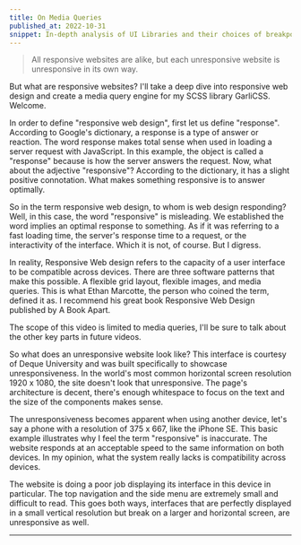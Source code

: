 ```yaml
---
title: On Media Queries
published_at: 2022-10-31
snippet: In-depth analysis of UI Libraries and their choices of breakpoints. The effectiveness of every breakpoint system is measured and ranked.
---
```


> All responsive websites are alike, but each unresponsive website is unresponsive in its own way.

But what are responsive websites? I'll take a deep dive into responsive web design and create a media query engine for my SCSS library GarliCSS.  Welcome. 

In order to define "responsive web design", first let us define "response". According to Google's dictionary, a response is a type of answer or reaction.  The word response makes total sense when used in loading a server request with JavaScript. In this example, the object is called a "response" because is how the server answers the request. Now, what about the adjective "responsive"? According to the dictionary, it has a slight positive connotation. What makes something responsive is to answer optimally.

So in the term responsive web design, to whom is web design responding?  Well, in this case, the word "responsive" is misleading. We established the word implies an optimal response to something. As if it was referring to a fast loading time, the server's response time to a request, or the interactivity of the interface. Which it is not, of course. But I digress.

In reality, Responsive Web design refers to the capacity of a user interface to be compatible across devices. There are three software patterns that make this possible. A flexible grid layout, flexible images, and media queries. This is what Ethan Marcotte, the person who coined the term, defined it as. I recommend his great book Responsive Web Design published by A Book Apart. 

The scope of this video is limited to media queries, I'll be sure to talk about the other key parts in future videos.

So what does an unresponsive website look like? This interface is courtesy of Deque University and was built specifically to showcase unresponsiveness. In the world's most common horizontal screen resolution 1920 x 1080, the site doesn't look that unresponsive. The page's architecture is decent, there's enough whitespace to focus on the text and the size of the components makes sense.

The unresponsiveness becomes apparent when using another device, let's say a phone with a resolution of 375 x 667, like the iPhone SE. This basic example illustrates why I feel the term "responsive" is inaccurate. The website responds at an acceptable speed to the same information on both devices. In my opinion, what the system really lacks is compatibility across devices. 

The website is doing a poor job displaying its interface in this device in particular. The top navigation and the side menu are extremely small and difficult to read. This goes both ways, interfaces that are perfectly displayed in a small vertical resolution but break on a larger and horizontal screen, are unresponsive as well.

---
